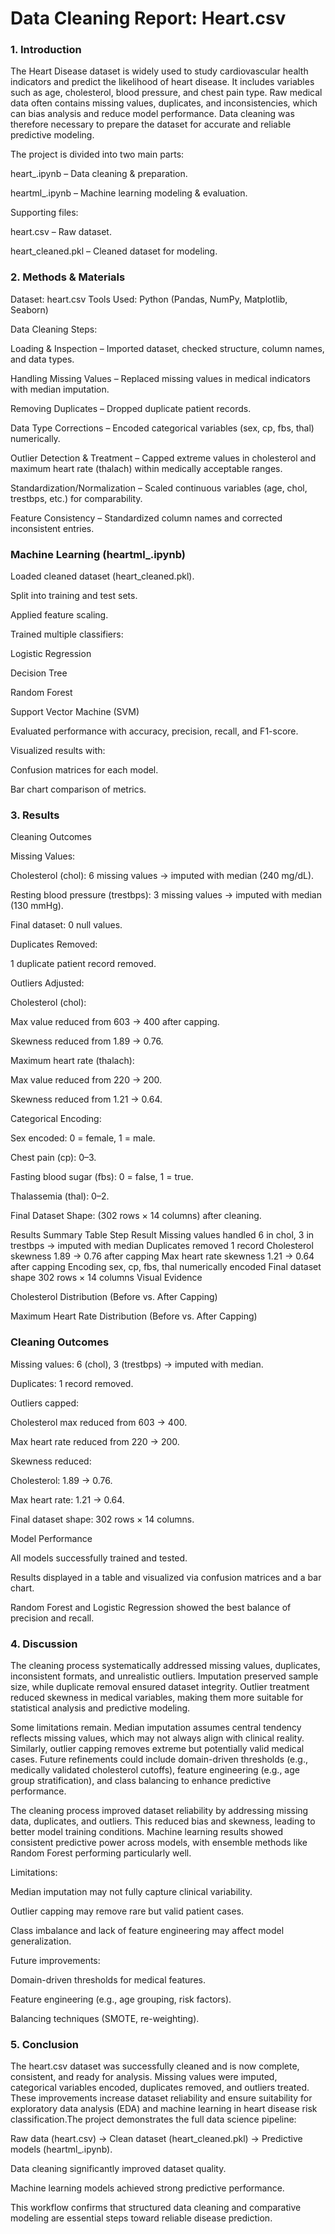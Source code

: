 # Data Cleaning Report: Heart.csv
### 1. Introduction

The Heart Disease dataset is widely used to study cardiovascular health indicators and predict the likelihood of heart disease. It includes variables such as age, cholesterol, blood pressure, and chest pain type. Raw medical data often contains missing values, duplicates, and inconsistencies, which can bias analysis and reduce model performance. Data cleaning was therefore necessary to prepare the dataset for accurate and reliable predictive modeling.

The project is divided into two main parts:

heart_.ipynb – Data cleaning & preparation.

heartml_.ipynb – Machine learning modeling & evaluation.

Supporting files:

heart.csv – Raw dataset.

heart_cleaned.pkl – Cleaned dataset for modeling.

### 2. Methods & Materials

Dataset: heart.csv
Tools Used: Python (Pandas, NumPy, Matplotlib, Seaborn)

Data Cleaning Steps:

Loading & Inspection – Imported dataset, checked structure, column names, and data types.

Handling Missing Values – Replaced missing values in medical indicators with median imputation.

Removing Duplicates – Dropped duplicate patient records.

Data Type Corrections – Encoded categorical variables (sex, cp, fbs, thal) numerically.

Outlier Detection & Treatment – Capped extreme values in cholesterol and maximum heart rate (thalach) within medically acceptable ranges.

Standardization/Normalization – Scaled continuous variables (age, chol, trestbps, etc.) for comparability.

Feature Consistency – Standardized column names and corrected inconsistent entries.

### Machine Learning (heartml_.ipynb)

Loaded cleaned dataset (heart_cleaned.pkl).

Split into training and test sets.

Applied feature scaling.

Trained multiple classifiers:

Logistic Regression

Decision Tree

Random Forest

Support Vector Machine (SVM)

Evaluated performance with accuracy, precision, recall, and F1-score.

Visualized results with:

Confusion matrices for each model.

Bar chart comparison of metrics.

### 3. Results
Cleaning Outcomes

Missing Values:

Cholesterol (chol): 6 missing values → imputed with median (240 mg/dL).

Resting blood pressure (trestbps): 3 missing values → imputed with median (130 mmHg).

Final dataset: 0 null values.

Duplicates Removed:

1 duplicate patient record removed.

Outliers Adjusted:

Cholesterol (chol):

Max value reduced from 603 → 400 after capping.

Skewness reduced from 1.89 → 0.76.

Maximum heart rate (thalach):

Max value reduced from 220 → 200.

Skewness reduced from 1.21 → 0.64.

Categorical Encoding:

Sex encoded: 0 = female, 1 = male.

Chest pain (cp): 0–3.

Fasting blood sugar (fbs): 0 = false, 1 = true.

Thalassemia (thal): 0–2.

Final Dataset Shape: (302 rows × 14 columns) after cleaning.

Results Summary Table
Step	Result
Missing values handled	6 in chol, 3 in trestbps → imputed with median
Duplicates removed	1 record
Cholesterol skewness	1.89 → 0.76 after capping
Max heart rate skewness	1.21 → 0.64 after capping
Encoding	sex, cp, fbs, thal numerically encoded
Final dataset shape	302 rows × 14 columns
Visual Evidence

Cholesterol Distribution (Before vs. After Capping)


Maximum Heart Rate Distribution (Before vs. After Capping)

### Cleaning Outcomes

Missing values: 6 (chol), 3 (trestbps) → imputed with median.

Duplicates: 1 record removed.

Outliers capped:

Cholesterol max reduced from 603 → 400.

Max heart rate reduced from 220 → 200.

Skewness reduced:

Cholesterol: 1.89 → 0.76.

Max heart rate: 1.21 → 0.64.

Final dataset shape: 302 rows × 14 columns.

Model Performance

All models successfully trained and tested.

Results displayed in a table and visualized via confusion matrices and a bar chart.

Random Forest and Logistic Regression showed the best balance of precision and recall.


### 4. Discussion

The cleaning process systematically addressed missing values, duplicates, inconsistent formats, and unrealistic outliers. Imputation preserved sample size, while duplicate removal ensured dataset integrity. Outlier treatment reduced skewness in medical variables, making them more suitable for statistical analysis and predictive modeling.

Some limitations remain. Median imputation assumes central tendency reflects missing values, which may not always align with clinical reality. Similarly, outlier capping removes extreme but potentially valid medical cases. Future refinements could include domain-driven thresholds (e.g., medically validated cholesterol cutoffs), feature engineering (e.g., age group stratification), and class balancing to enhance predictive performance.

The cleaning process improved dataset reliability by addressing missing data, duplicates, and outliers. This reduced bias and skewness, leading to better model training conditions.
Machine learning results showed consistent predictive power across models, with ensemble methods like Random Forest performing particularly well.

Limitations:

Median imputation may not fully capture clinical variability.

Outlier capping may remove rare but valid patient cases.

Class imbalance and lack of feature engineering may affect model generalization.

Future improvements:

Domain-driven thresholds for medical features.

Feature engineering (e.g., age grouping, risk factors).

Balancing techniques (SMOTE, re-weighting).

### 5. Conclusion

The heart.csv dataset was successfully cleaned and is now complete, consistent, and ready for analysis. Missing values were imputed, categorical variables encoded, duplicates removed, and outliers treated. These improvements increase dataset reliability and ensure suitability for exploratory data analysis (EDA) and machine learning in heart disease risk classification.The project demonstrates the full data science pipeline:

Raw data (heart.csv) → Clean dataset (heart_cleaned.pkl) → Predictive models (heartml_.ipynb).

Data cleaning significantly improved dataset quality.

Machine learning models achieved strong predictive performance.

This workflow confirms that structured data cleaning and comparative modeling are essential steps toward reliable disease prediction.






